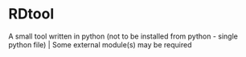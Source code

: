 # RDtool
A small tool written in python (not to be installed from python - single python file) | Some external module(s) may be required
